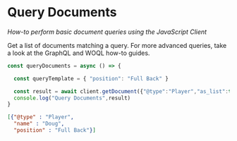 # Query Documents

*How-to perform basic document queries using the JavaScript Client*

Get a list of documents matching a query. For more advanced queries, take a look at the GraphQL and WOQL how-to guides.


```js
const queryDocuments = async () => {

  const queryTemplate = { "position": "Full Back" }

  const result = await client.getDocument({"@type":"Player","as_list":true,"query":queryTemplate});
  console.log("Query Documents",result)
}
```

```json
[{"@type" : "Player",
  "name" : "Doug",
  "position" : "Full Back"}]
```
